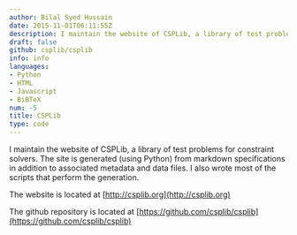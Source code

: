 ```yaml
---
author: Bilal Syed Hussain
date: 2015-11-01T06:11:55Z
description: I maintain the website of CSPLib, a library of test problems for constraint solvers.
draft: false
github: csplib/csplib
info: info
languages:
- Python
- HTML
- Javascript
- BiBTeX
num: -5
title: CSPLib
type: code
---
```


I maintain the website of CSPLib, a library of test problems for constraint solvers. The site is generated (using Python) from markdown specifications in addition to associated metadata and data files.  I also wrote most of the scripts that perform the generation.

The website is located at [http://csplib.org](http://csplib.org)

The github repository is located at [https://github.com/csplib/csplib](https://github.com/csplib/csplib)
